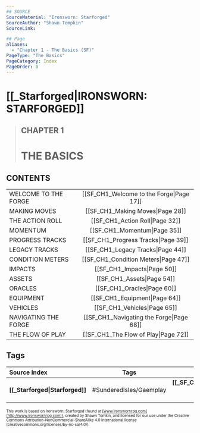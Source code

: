 ```yaml
---
## SOURCE
SourceMaterial: "Ironsworn: Starforged"
SourceAuthor: "Shawn Tompkin"
SourceLink: 

## Page
aliases: 
  - "Chapter 1 - The Basics (SF)"
PageType: "The Basics"
PageCategory: Index
PageOrder: 0
---
```

# [[_Starforged|IRONSWORN: STARFORGED]]
> ## CHAPTER 1
> # THE BASICS

## CONTENTS
| | |
| --- |:---:|
| WELCOME TO THE FORGE | [[SF_CH1_Welcome to the Forge\|Page 17]] |
| MAKING MOVES | [[SF_CH1_Making Moves\|Page 28]] |
| THE ACTION ROLL | [[SF_CH1_Action Roll\|Page 32]] |
| MOMENTUM | [[SF_CH1_Momentum\|Page 35]] |
| PROGRESS TRACKS | [[SF_CH1_Progress Tracks\|Page 39]] |
| LEGACY TRACKS | [[SF_CH1_Legacy Tracks\|Page 44]] |
| CONDITION METERS | [[SF_CH1_Condition Meters\|Page 47]] |
| IMPACTS | [[SF_CH1_Impacts\|Page 50]] |
| ASSETS | [[SF_CH1_Assets\|Page 54]] |
| ORACLES | [[SF_CH1_Oracles\|Page 60]] |
| EQUIPMENT | [[SF_CH1_Equipment\|Page 64]] |
| VEHICLES | [[SF_CH1_Vehicles\|Page 65]] |
| NAVIGATING THE FORGE | [[SF_CH1_Navigating the Forge\|Page 68]] |
| THE FLOW OF PLAY | [[SF_CH1_The Flow of Play\|Page 72]] |

## Tags

| Source Index | Tags | Next Chapter |
| :--- | :---: | ---: |
| **[[_Starforged\|Starforged]]** | #SunderedIsles/Gaemplay | **[[_SF_CH2_Contents\|Chapter 2 - Launching Your Campaign]]** |

<font size=-2>This work is based on Ironsworn: Starforged (found at [www.ironswornrpg.com](http://www.ironswornrpg.com)), created by Shawn Tomkin, and licensed for our use under the Creative Commons Attribution-NonCommercial-ShareAlike 4.0 International license  (creativecommons.org/licenses/by-nc-sa/4.0/).</font>
